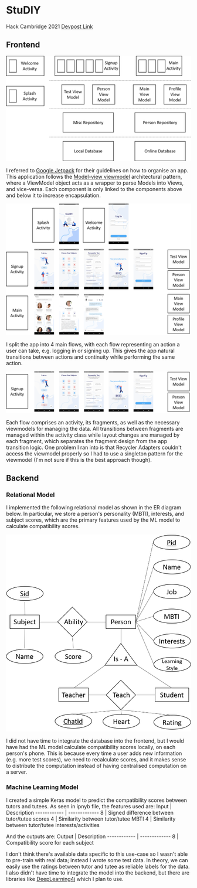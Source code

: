 # StuDIY
Hack Cambridge 2021
[Devpost Link](https://devpost.com/software/tutorie)
## Frontend
<img src="https://github.com/rdrf2838/StuDIY/blob/master/StuDIY/Resources/app_architecture.png" width="520">

I referred to [Google Jetpack](https://developer.android.com/jetpack/guide) for their guidelines on how to organise an app. This application follows the [Model-view viewmodel](https://www.wikiwand.com/en/Model%E2%80%93view%E2%80%93viewmodel) architectural pattern, where a ViewModel object acts as a wrapper to parse Models into Views, and vice-versa. Each component is only linked to the components above and below it to increase encapsulation. 

<img src="https://github.com/rdrf2838/StuDIY/blob/master/StuDIY/Resources/app_flows.png" width="520">

I split the app into 4 main flows, with each flow representing an action a user can take, e.g. logging in or signing up. This gives the app natural transitions between actions and continuity while performing the same action.

<img src="https://github.com/rdrf2838/StuDIY/blob/master/StuDIY/Resources/signup_flow.png" width="520">

Each flow comprises an activity, its fragments, as well as the necessary viewmodels for managing the data. All transitions between fragments are managed within the activity class while layout changes are managed by each fragment, which separates the fragment design from the app transition logic. One problem I ran into is that Recycler Adapters couldn't access the viewmodel properly so I had to use a singleton pattern for the viewmodel (I'm not sure if this is the best approach though).

## Backend
### Relational Model
I implemented the following relational model as shown in the ER diagram below. In particular, we store a person's personality (MBTI), interests, and subject scores, which are the primary features used by the ML model to calculate compatibility scores. 

<img src="https://github.com/rdrf2838/StuDIY/blob/master/StuDIY/Resources/er_model.png" width="520">

I did not have time to integrate the database into the frontend, but I would have had the ML model calculate compatibility scores locally, on each person's phone. This is because every time a user adds new information (e.g. more test scores), we need to recalculate scores, and it makes sense to distribute the computation instead of having centralised computation on a server.
### Machine Learning Model
I created a simple Keras model to predict the compatibility scores between tutors and tutees. 
As seen in ipnyb file, the features used are:
Input | Description
------------ | -------------
8 | Signed difference between tutor/tutee scores
4 | Similarity between tutor/tutee MBTI
4 | Similarity between tutor/tutee interests/activities

And the outputs are:
Output | Description
------------ | -------------
8 | Compatibility score for each subject

I don't think there's available data specific to this use-case so I wasn't able to pre-train with real data; instead I wrote some test data. In theory, we can easily use the ratings between tutor and tutee as reliable labels for the data. I also didn't have time to integrate the model into the backend, but there are libraries like [DeepLearning4j](https://deeplearning4j.org/) which I plan to use.
